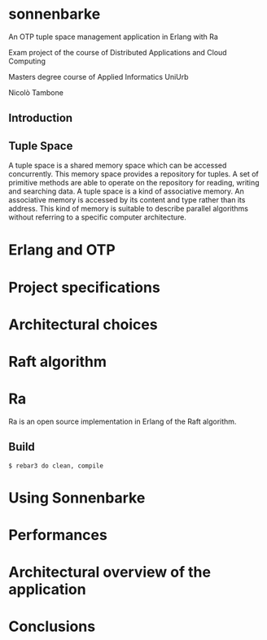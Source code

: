 sonnenbarke
=====

An OTP tuple space management application in Erlang with Ra

Exam project of the course of Distributed Applications and Cloud Computing 

Masters degree course of Applied Informatics UniUrb 

Nicolò Tambone

Introduction
------------


## Tuple Space


A tuple space is a shared memory space which can be accessed concurrently. This memory space provides a repository for tuples.
A set of primitive methods are able to operate on the repository for reading, writing and searching data.
A tuple space is a kind of associative memory. An associative memory is accessed by its content and type rather than its address.
This kind of memory is suitable to describe parallel algorithms without referring to a specific computer architecture.


# Erlang and OTP


# Project specifications

# Architectural choices

# Raft algorithm

# Ra

Ra is an open source implementation in Erlang of the Raft algorithm. 


Build
-----

    $ rebar3 do clean, compile

# Using Sonnenbarke


# Performances

# Architectural overview of the application

# Conclusions




